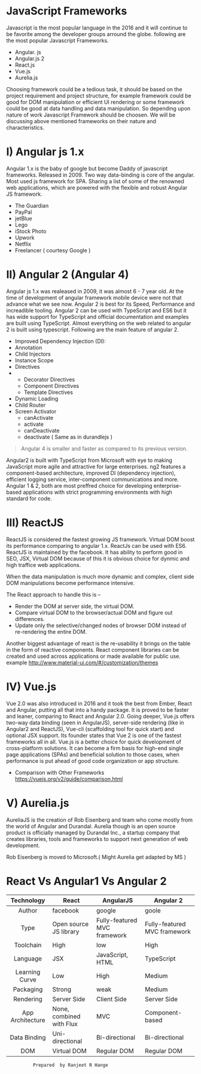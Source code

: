 # JavaScript Frameworks
Javascript is the most popular language in the 2016 and it will continue to be favorite among the developer groups arround the globe.
following are the most popular Javascript Frameworks.
- Angular. js 
- Angular.js 2
- React.js
- Vue.js
-  Aurelia.js

Choosing framework could be a tedious task, it should be based on the project requirement and project structure, for example framework could be good for DOM manipulation or efficient UI rendering or some framework could be good at data handling and data manipulation. So depending upon nature of work Javascript Framework should be choosen.
We will be discussing above mentioned frameworks on their nature and characteristics.
# I) Angular js 1.x
Angular 1.x is the baby of google but become Daddy of javascript frameworks.
Released in 2009.
Two way data-binding is core of the angular.
Most used js framework for SPA.
Sharing a list of some of the renowned web applications, which are powered with the flexible and robust Angular JS framework.
- The Guardian
- PayPal
- jetBlue
- Lego
- iStock Photo
- Upwork
- Netflix
- Freelancer
( courtesy Google )

# II) Angular 2 (Angular 4)
Angular js 1.x was realeased in 2009, it was almost 6 - 7 year old. At the time of development of angular framework mobile device were not that advance what we see now.
Angular 2 is best for its Speed, Performance and increadible tooling.
Angular 2 can be used with TypeScript and ES6 but it has wide support for TypeScript and official documentation and examples are built using TypeScript. Almost everything on the web related to angular 2 is built using typescript.
Following are the main feature of angular 2.

- Improved Dependency Injection (DI):
- Annotation
- Child Injectors
- Instance Scope 
- Directives 
- - Decorator Directives 
  - Component Directives
  - Template Directives
- Dynamic Loading
- Child Router
- Screen Activator
   -  canActivate
   - activate
   - canDeactivate
   - deactivate
   ( Same as in durandlejs )

> Angular 4 is smaller and faster as compared to its previous version.

Angular2 is built with TypeScript from Microsoft with eye to making JavaScript more agile and attractive for large enterprises. ng2 features a component-based architecture, improved DI (dependency injection), efficient logging service, inter-component communications and more.
Angular 1 & 2, both are most preffred choice for developing enterprise-based applications with strict programming environments with high standard for code.

# III) ReactJS
ReactJS is considered the fastest growing JS framework. Virtual DOM boost its performance comparing to angular 1.x.
ReactJs can be used with ES6.
ReactJS is maintained by the facebook. It has ability to perform good in SEO, JSX, Virtual DOM because of this it is obvious choice for dynmic and high traffice web applications.

When the data manipulation is much more dynamic and complex, client side DOM manipulations become performance intensive.

The React approach to handle this is –
- Render the DOM at server side, the virtual DOM.
- Compare virtual DOM to the browser/actual DOM and figure out differences.
- Update only the selective/changed nodes of browser DOM instead of re-rendering the entire DOM.

Another biggest advantage of react is the re-usability it brings on the table in the form of reactive components. React component libraries can be created and used across applications or made available for public use.
example http://www.material-ui.com/#/customization/themes

 # IV) Vue.js
 Vue 2.0 was also introduced in 2016 and it took the best from Ember, React and Angular, putting all that into a handy package. It is proved to be faster and leaner, comparing to React and Angular 2.0.
Going deeper, Vue.js offers two-way data binding (seen in AngularJS), server-side rendering (like in Angular2 and ReactJS), Vue-cli (scaffolding tool for quick start) and optional JSX support. Its founder states that Vue 2 is one of the fastest frameworks all in all.
Vue.js is a better choice for quick development of cross-platform solutions. It can become a firm basis for high-end single page applications (SPAs) and beneficial solution to those cases, when performance is put ahead of good code organization or app structure.
 - Comparison with Other Frameworks https://vuejs.org/v2/guide/comparison.html

# V)  Aurelia.js
AureliaJS is the creation of Rob Eisenberg and team who come mostly from the world of Angular and Durandal. Aurelia though is an open source product is officially managed by Durandal Inc., a startup company that creates libraries, tools and frameworks to support next generation of web development.

Rob Eisenberg is moved to Microsoft.( Might Aurelia get adapted by MS )

# React Vs Angular1 Vs Angular 2

| Technology 	|  React 	| AngularJS  	|  Angular 2 	|
|:------:	|---	|---	|---	|
|    Author     	|   facebook	| google   	| goole   	|
|   Type     	|   Open source JS library	|  Fully-featured MVC framework 	| Fully-featured MVC framework  	|
|   Toolchain     	|   High	|  low 	|  High 	|
|     Language   	|   JSX	|   JavaScript, HTML	| TypeScript  	|
| Learning Curve       	| Low  	|  High 	|   Medium	|
|  Packaging      	|  Strong 	|  weak 	|  Medium 	|
|  Rendering      	| Server Side	  	|  Client Side	 	|  Server Side	 	|
|      App Architecture  	|  None, combined with Flux 	|  MVC 	|  Component-based 	|
|   Data Binding     	|  Uni-directional 	|  Bi-directional	 	|  Bi-directional	 	|
|  DOM      	|  Virtual DOM 	|   Regular DOM	|   Regular DOM	|


```sh
          Prepared  by Ranjeet R Hange
```
